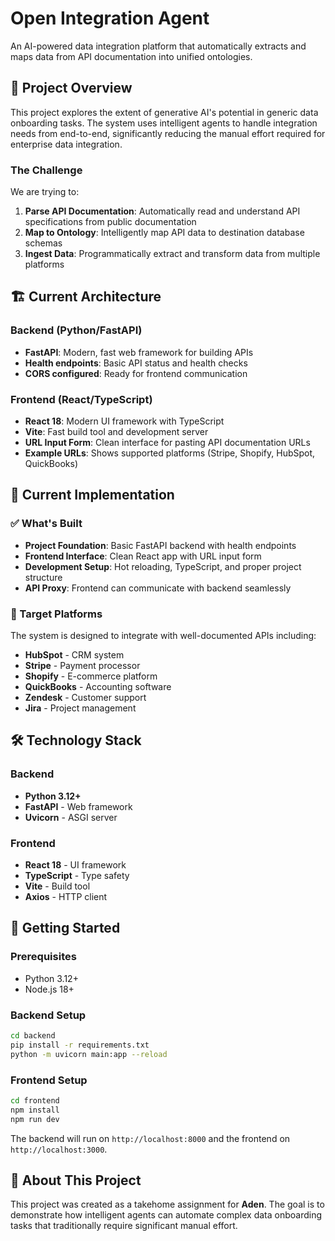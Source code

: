 # Open Integration Agent

An AI-powered data integration platform that automatically extracts and maps data from API documentation into unified ontologies.

## 🎯 Project Overview

This project explores the extent of generative AI's potential in generic data onboarding tasks. The system uses intelligent agents to handle integration needs from end-to-end, significantly reducing the manual effort required for enterprise data integration.

### The Challenge

We are trying to:

1. **Parse API Documentation**: Automatically read and understand API specifications from public documentation
2. **Map to Ontology**: Intelligently map API data to destination database schemas
3. **Ingest Data**: Programmatically extract and transform data from multiple platforms

## 🏗️ Current Architecture

### Backend (Python/FastAPI)
- **FastAPI**: Modern, fast web framework for building APIs
- **Health endpoints**: Basic API status and health checks
- **CORS configured**: Ready for frontend communication

### Frontend (React/TypeScript)
- **React 18**: Modern UI framework with TypeScript
- **Vite**: Fast build tool and development server
- **URL Input Form**: Clean interface for pasting API documentation URLs
- **Example URLs**: Shows supported platforms (Stripe, Shopify, HubSpot, QuickBooks)

## 🚀 Current Implementation

### ✅ What's Built
- **Project Foundation**: Basic FastAPI backend with health endpoints
- **Frontend Interface**: Clean React app with URL input form
- **Development Setup**: Hot reloading, TypeScript, and proper project structure
- **API Proxy**: Frontend can communicate with backend seamlessly

### 🎯 Target Platforms

The system is designed to integrate with well-documented APIs including:

- **HubSpot** - CRM system
- **Stripe** - Payment processor  
- **Shopify** - E-commerce platform
- **QuickBooks** - Accounting software
- **Zendesk** - Customer support
- **Jira** - Project management

## 🛠️ Technology Stack

### Backend
- **Python 3.12+**
- **FastAPI** - Web framework
- **Uvicorn** - ASGI server

### Frontend
- **React 18** - UI framework
- **TypeScript** - Type safety
- **Vite** - Build tool
- **Axios** - HTTP client

## 🚀 Getting Started

### Prerequisites
- Python 3.12+
- Node.js 18+

### Backend Setup
```bash
cd backend
pip install -r requirements.txt
python -m uvicorn main:app --reload
```

### Frontend Setup
```bash
cd frontend
npm install
npm run dev
```

The backend will run on `http://localhost:8000` and the frontend on `http://localhost:3000`.

## 📝 About This Project

This project was created as a takehome assignment for **Aden**. The goal is to demonstrate how intelligent agents can automate complex data onboarding tasks that traditionally require significant manual effort. 
